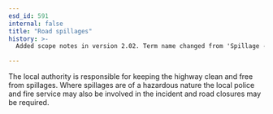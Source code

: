 ```yaml
---
esd_id: 591
internal: false
title: "Road spillages"
history: >-
  Added scope notes in version 2.02. Term name changed from 'Spillage - roads' to 'Roads - safety - spillages' in version 3.00. Name changed to 'Road spillages' in version 4.00.

---
```


The local authority is responsible for keeping the highway clean and free from spillages.  Where spillages are of a hazardous nature the local police and fire service may also be involved in the incident and road closures may be required.

